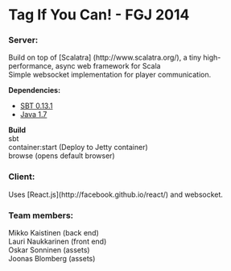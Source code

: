 Tag If You Can! - FGJ 2014
===========

<h3>Server:</h3>
Build on top of [Scalatra] (http://www.scalatra.org/), a tiny high-performance, async web framework for Scala<br>
Simple websocket implementation for player communication. <br>

<b>Dependencies:</b> <br>
* [SBT 0.13.1](http://www.scala-sbt.org/)
* [Java 1.7](http://www.oracle.com/technetwork/java/javase/downloads/)

<b>Build</b><br>
sbt <br>
container:start (Deploy to Jetty container) <br>
browse (opens default browser) <br>

<h3>Client:</h3>
Uses [React.js](http://facebook.github.io/react/) and websocket.



<h3>Team members:</h3>
Mikko Kaistinen (back end) <br>
Lauri Naukkarinen (front end) <br>
Oskar Sonninen (assets) <br>
Joonas Blomberg (assets)
